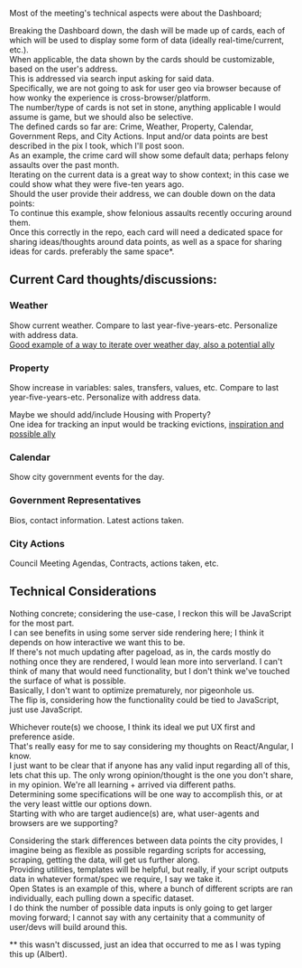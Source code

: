Most of the meeting's technical aspects were about the Dashboard;  

Breaking the Dashboard down, the dash will be made up of cards, each of which will be used to display some form of data (ideally real-time/current, etc.).  
When applicable, the data shown by the cards should be customizable, based on the user's address.  
This is addressed via search input asking for said data.  
Specifically, we are not going to ask for user geo via browser because of how wonky the experience is cross-browser/platform.  
The number/type of cards is not set in stone, anything applicable I would assume is game, but we should also be selective.  
The defined cards so far are: Crime, Weather, Property, Calendar, Government Reps, and City Actions.
Input and/or data points are best described in the pix I took, which I'll post soon.  
As an example, the crime card will show some default data; perhaps felony assaults over the past month.  
Iterating on the current data is a great way to show context; in this case we could show what they were five-ten years ago.  
Should the user provide their address, we can double down on the data points:  
To continue this example, show felonious assaults recently occuring around them.  
Once this correctly in the repo, each card will need a dedicated space for sharing ideas/thoughts around data points, as well as a space for sharing ideas for cards. preferably the same space*.  

## Current Card thoughts/discussions:  

### Weather  
Show current weather.
Compare to last year-five-years-etc.
Personalize with address data.  
[Good example of a way to iterate over weather day, also a potential ally](https://twitter.com/jer_science/status/1080495395959177216?s=12)  

### Property  
Show increase in variables: sales, transfers, values, etc.
Compare to last year-five-years-etc.
Personalize with address data.  

Maybe we should add/include Housing with Property?  
One idea for tracking an input would be tracking evictions, [inspiration and possible ally](https://twitter.com/RVAEvictionLab/status/1080489955137327104)  

### Calendar  
Show city government events for the day.  


### Government Representatives  
Bios, contact information.
Latest actions taken.  

### City Actions  
Council Meeting Agendas, Contracts, actions taken, etc.  


## Technical Considerations  
Nothing concrete; considering the use-case, I reckon this will be JavaScript for the most part.  
I can see benefits in using some server side rendering here; I think it depends on how interactive we want this to be.  
If there's not much updating after pageload, as in, the cards mostly do nothing once they are rendered, I would lean more into serverland. I can't think of many that would need functionality, but I don't think we've touched the surface of what
is possible.  
Basically, I don't want to optimize prematurely, nor pigeonhole us.  
The flip is, considering how the functionality could be tied to JavaScript, just use JavaScript.  

Whichever route(s) we choose, I think its ideal we put UX first and preference aside.  
That's really easy for me to say considering my thoughts on React/Angular, I know.  
I just want to be clear that if anyone has any valid input regarding all of this, lets chat this up. 
The only wrong opinion/thought is the one you don't share, in my opinion. We're all learning + arrived via different paths.  
Determining some specifications will be one way to accomplish this, or at the very least wittle our options down.  
Starting with who are target audience(s) are, what user-agents and browsers are we supporting?  

Considering the stark differences between data points the city provides, I imagine being as flexible as possible regarding scripts for accessing, scraping, getting the data, will get us further along.  
Providing utilities, templates will be helpful, but really, if your script outputs data in whatever format/spec we require, I say we take it.  
Open States is an example of this, where a bunch of different scripts are ran individually, each pulling down a specific dataset.  
I do think the number of possible data inputs is only going to get larger moving forward; I cannot say with any certainity that a community of user/devs will build around this.  



** this wasn't discussed, just an idea that occurred to me as I was typing this up (Albert).
